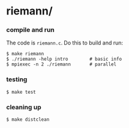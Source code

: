 riemann/
========

### compile and run

The code is `riemann.c`.  Do this to build and run:

    $ make riemann
    $ ./riemann -help intro        # basic info
    $ mpiexec -n 2 ./riemann       # parallel

### testing

    $ make test

### cleaning up

    $ make distclean

